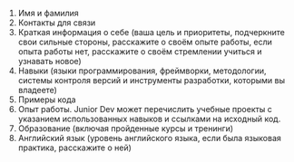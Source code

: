 1. Имя и фамилия
2. Контакты для связи
3. Краткая информация о себе (ваша цель и приоритеты, подчеркните свои сильные стороны, расскажите о своём опыте работы, если опыта работы нет, расскажите о своём стремлении учиться и узнавать новое)
4. Навыки (языки программирования, фреймворки, методологии, системы контроля версий и инструменты разработки, которыми вы владеете)
5. Примеры кода
6. Опыт работы. Junior Dev может перечислить учебные проекты с указанием использованных навыков и ссылками на исходный код.
7. Образование (включая пройденные курсы и тренинги)
8. Английский язык (уровень английского языка, если была языковая практика, расскажите о ней)